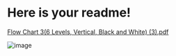 # Here is your readme!



[Flow Chart 3(6 Levels, Vertical, Black and White) (3).pdf](https://github.com/user-attachments/files/19059521/Flow.Chart.3.6.Levels.Vertical.Black.and.White.3.pdf)


![image](https://github.com/user-attachments/assets/f4e084e6-f400-46b6-bff8-a1de1d99851f)
